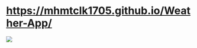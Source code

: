 # https://mhmtclk1705.github.io/Weather-App/

<img src="https://media.giphy.com/media/Wogfb64TzfT74qYOwD/giphy.gif">
